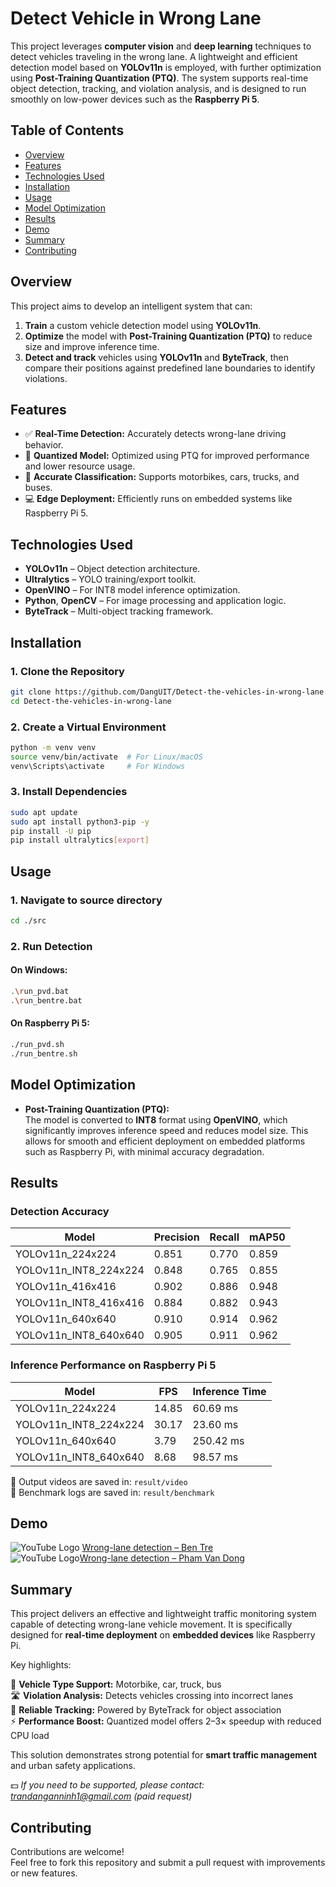 
# Detect Vehicle in Wrong Lane

This project leverages **computer vision** and **deep learning** techniques to detect vehicles traveling in the wrong lane. A lightweight and efficient detection model based on **YOLOv11n** is employed, with further optimization using **Post-Training Quantization (PTQ)**. The system supports real-time object detection, tracking, and violation analysis, and is designed to run smoothly on low-power devices such as the **Raspberry Pi 5**.

## Table of Contents
- [Overview](#overview)  
- [Features](#features)  
- [Technologies Used](#technologies-used)  
- [Installation](#installation)  
- [Usage](#usage)  
- [Model Optimization](#model-optimization)  
- [Results](#results)  
- [Demo](#demo) 
- [Summary](#summary)
- [Contributing](#contributing)  

## Overview

This project aims to develop an intelligent system that can:
1. **Train** a custom vehicle detection model using **YOLOv11n**.
2. **Optimize** the model with **Post-Training Quantization (PTQ)** to reduce size and improve inference time.
3. **Detect and track** vehicles using **YOLOv11n** and **ByteTrack**, then compare their positions against predefined lane boundaries to identify violations.

## Features

- ✅ **Real-Time Detection:** Accurately detects wrong-lane driving behavior.
- 🚀 **Quantized Model:** Optimized using PTQ for improved performance and lower resource usage.
- 🎯 **Accurate Classification:** Supports motorbikes, cars, trucks, and buses.
- 💻 **Edge Deployment:** Efficiently runs on embedded systems like Raspberry Pi 5.

## Technologies Used

- **YOLOv11n** – Object detection architecture.
- **Ultralytics** – YOLO training/export toolkit.
- **OpenVINO** – For INT8 model inference optimization.
- **Python**, **OpenCV** – For image processing and application logic.
- **ByteTrack** – Multi-object tracking framework.

## Installation

### 1. Clone the Repository
```bash
git clone https://github.com/DangUIT/Detect-the-vehicles-in-wrong-lane.git
cd Detect-the-vehicles-in-wrong-lane
```

### 2. Create a Virtual Environment
```bash
python -m venv venv
source venv/bin/activate  # For Linux/macOS
venv\Scripts\activate     # For Windows
```

### 3. Install Dependencies
```bash
sudo apt update
sudo apt install python3-pip -y
pip install -U pip
pip install ultralytics[export]
```



## Usage

### 1. Navigate to source directory
```bash
cd ./src
```

### 2. Run Detection

#### On **Windows**:
```bash
.\run_pvd.bat
.\run_bentre.bat
```

#### On **Raspberry Pi 5**:
```bash
./run_pvd.sh
./run_bentre.sh
```

## Model Optimization

- **Post-Training Quantization (PTQ):**  
  The model is converted to **INT8** format using **OpenVINO**, which significantly improves inference speed and reduces model size. This allows for smooth and efficient deployment on embedded platforms such as Raspberry Pi, with minimal accuracy degradation.

## Results

### Detection Accuracy

| Model                   | Precision | Recall | mAP50 |
|------------------------|-----------|--------|--------|
| YOLOv11n_224x224        | 0.851     | 0.770  | 0.859  |
| YOLOv11n_INT8_224x224   | 0.848     | 0.765  | 0.855  |
| YOLOv11n_416x416        | 0.902     | 0.886  | 0.948  |
| YOLOv11n_INT8_416x416   | 0.884     | 0.882  | 0.943  |
| YOLOv11n_640x640        | 0.910     | 0.914  | 0.962  |
| YOLOv11n_INT8_640x640   | 0.905     | 0.911  | 0.962  |

### Inference Performance on Raspberry Pi 5

| Model                   | FPS   | Inference Time |
|------------------------|-------|----------------|
| YOLOv11n_224x224        | 14.85 | 60.69 ms       |
| YOLOv11n_INT8_224x224   | 30.17 | 23.60 ms       |
| YOLOv11n_640x640        | 3.79  | 250.42 ms      |
| YOLOv11n_INT8_640x640   | 8.68  | 98.57 ms       |

📁 Output videos are saved in: `result/video`  
📄 Benchmark logs are saved in: `result/benchmark`

## Demo

![YouTube Logo](https://img.icons8.com/color/12/000000/youtube-play.png) [Wrong-lane detection – Ben Tre](https://youtu.be/1P9afBQDIDM)  
![YouTube Logo](https://img.icons8.com/color/12/000000/youtube-play.png)[Wrong-lane detection – Pham Van Dong](https://youtu.be/WX-ibKRnSQ0)

## Summary

This project delivers an effective and lightweight traffic monitoring system capable of detecting wrong-lane vehicle movement. It is specifically designed for **real-time deployment** on **embedded devices** like Raspberry Pi.

Key highlights:

🚗 **Vehicle Type Support:** Motorbike, car, truck, bus  
🛣️ **Violation Analysis:** Detects vehicles crossing into incorrect lanes  
🎯 **Reliable Tracking:** Powered by ByteTrack for object association  
⚡ **Performance Boost:** Quantized model offers 2–3× speedup with reduced CPU load  

This solution demonstrates strong potential for **smart traffic management** and urban safety applications.

💵 *If you need to be supported, please contact: trandanganninh1@gmail.com (paid request)*
## Contributing

Contributions are welcome!  
Feel free to fork this repository and submit a pull request with improvements or new features.
